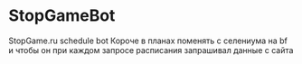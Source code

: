 # StopGameBot
StopGame.ru schedule bot
Короче в планах поменять с селениума на bf и чтобы он при каждом запросе расписания запрашивал данные с сайта
